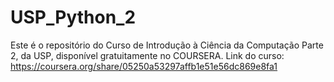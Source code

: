 # USP_Python_2
Este é o repositório do Curso de Introdução à Ciência da Computação Parte 2, da USP, 
disponível gratuitamente no COURSERA.
Link do curso:
https://coursera.org/share/05250a53297affb1e51e56dc869e8fa1
